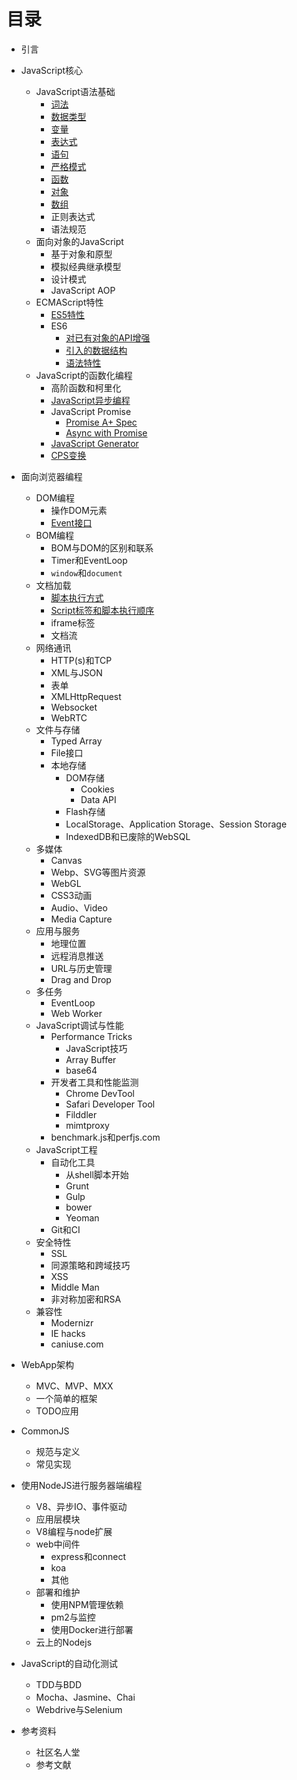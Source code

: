 # 目录

* 引言
* JavaScript核心
    * JavaScript语法基础
        * [词法](JavaScript_Core/JavaScript_Basics/Lexical.md)
        * [数据类型](JavaScript_Core/JavaScript_Basics/Types.md)
        * [变量](JavaScript_Core/JavaScript_Basics/Variables.md)
        * [表达式](JavaScript_Core/JavaScript_Basics/Expressions.md)
        * [语句](JavaScript_Core/JavaScript_Basics/Statements.md)
        * [严格模式](JavaScript_Core/JavaScript_Basics/Strict_Mode.md)
        * [函数](JavaScript_Core/JavaScript_Basics/Function.md)
        * [对象](JavaScript_Core/JavaScript_Basics/Objects.md)
        * [数组](JavaScript_Core/JavaScript_Basics/Array.md)
        * 正则表达式
        * 语法规范
    * 面向对象的JavaScript
        * 基于对象和原型
        * 模拟经典继承模型
        * 设计模式
        * JavaScript AOP
    * ECMAScript特性
        * [ES5特性](JavaScript_Core/ECMAScript/es5.md)
        * ES6
            * [对已有对象的API增强](JavaScript_Core/ECMAScript/es6/es6_api_extension.md)
            * [引入的数据结构](JavaScript_Core/ECMAScript/es6/es6_data_types.md)
            * [语法特性](JavaScript_Core/ECMAScript/es6/es6_syntax_features.md)
    * JavaScript的函数化编程
        * 高阶函数和柯里化
        * [JavaScript异步编程](JavaScript_Core/Functional_JavaScript/Async_Programing_In_JavaScript.md)
        * JavaScript Promise
            * [Promise A+ Spec](JavaScript_Core/Functional_JavaScript/JavaScript_Promise/PromiseAPlus_Spec.md)
            * [Async with Promise](JavaScript_Core/Functional_JavaScript/JavaScript_Promise/Async_with_Promise.md)
        * [JavaScript Generator](JavaScript_Core/Functional_JavaScript/JavaScript_Generator.md)
        * [CPS变换](JavaScript_Core/Functional_JavaScript/Continuation_Passing_Style.md)

* 面向浏览器编程
    * DOM编程
        * 操作DOM元素
        * [Event接口](Browser_Scripting/DOM_Scripting/EventAPI.md)
    * BOM编程
        * BOM与DOM的区别和联系
        * Timer和EventLoop
        * `window`和`document`
    * 文档加载
        * [脚本执行方式](Browser_Scripting/Document_Loading/ScriptExecution.md)
        * [Script标签和脚本执行顺序](Browser_Scripting/Document_Loading/ScriptTag.md)
        * iframe标签
        * 文档流
    * 网络通讯
        * HTTP(s)和TCP
        * XML与JSON
        * 表单
        * XMLHttpRequest
        * Websocket
        * WebRTC
    * 文件与存储
        * Typed Array
        * File接口
        * 本地存储
            * DOM存储
                * Cookies
                * Data API
            * Flash存储
            * LocalStorage、Application Storage、Session Storage
            * IndexedDB和已废除的WebSQL
    * 多媒体
        * Canvas
        * Webp、SVG等图片资源
        * WebGL
        * CSS3动画
        * Audio、Video
        * Media Capture
    * 应用与服务
        * 地理位置
        * 远程消息推送
        * URL与历史管理
        * Drag and Drop
    * 多任务
        * EventLoop
        * Web Worker
    * JavaScript调试与性能
        * Performance Tricks
            * JavaScript技巧
            * Array Buffer
            * base64
        * 开发者工具和性能监测
            * Chrome DevTool
            * Safari Developer Tool
            * Filddler
            * mimtproxy
        * benchmark.js和perfjs.com
    * JavaScript工程
        * 自动化工具
            * 从shell脚本开始
            * Grunt
            * Gulp
            * bower
            * Yeoman
        * Git和CI
    * 安全特性
        * SSL
        * 同源策略和跨域技巧
        * XSS
        * Middle Man
        * 非对称加密和RSA
    * 兼容性
        * Modernizr
        * IE hacks
        * caniuse.com
* WebApp架构
    * MVC、MVP、MXX
    * 一个简单的框架
    * TODO应用
* CommonJS
    * 规范与定义
    * 常见实现
* 使用NodeJS进行服务器端编程
    * V8、异步IO、事件驱动
    * 应用层模块
    * V8编程与node扩展
    * web中间件
        * express和connect
        * koa
        * 其他
    * 部署和维护
        * 使用NPM管理依赖
        * pm2与监控
        * 使用Docker进行部署
    * 云上的Nodejs
* JavaScript的自动化测试
    * TDD与BDD
    * Mocha、Jasmine、Chai
    * Webdrive与Selenium
* 参考资料
    * 社区名人堂
    * 参考文献